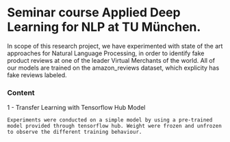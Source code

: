 #  Seminar course Applied Deep Learning for NLP at TU München.

In scope of this research project, we have experimented with state of the art approaches for Natural Language Processing, in order to identify fake product reviews at one of the leader Virtual Merchants of the world. All of our models are trained on the amazon_reviews dataset, which explicity has fake reviews labeled.

### Content

1 - Transfer Learning with Tensorflow Hub Model

    Experiments were conducted on a simple model by using a pre-trained model provided through tensorflow hub. Weight were frozen and unfrozen to observe the different training behaviour.
    
